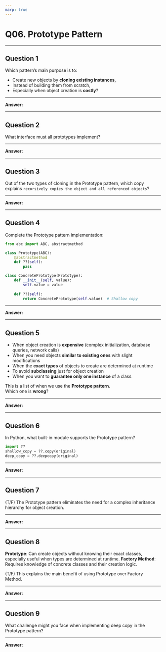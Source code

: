 ```yaml
---
marp: true
---
```


# Q06. Prototype Pattern

---

## Question 1

Which pattern’s main purpose is to:

- Create new objects by **cloning existing instances**,  
- Instead of building them from scratch,  
- Especially when object creation is **costly**?

---

**Answer:**


---

## Question 2

What interface must all prototypes implement?

---

**Answer:**


---

## Question 3

Out of the two types of cloning in the Prototype pattern, which copy explains `recursively copies the object and all referenced objects`?

---

**Answer:**


---

## Question 4

Complete the Prototype pattern implementation:

```python
from abc import ABC, abstractmethod

class Prototype(ABC):
    @abstractmethod
    def ??(self):
        pass

class ConcretePrototype(Prototype):
    def __init__(self, value):
        self.value = value
    
    def ??(self):
        return ConcretePrototype(self.value)  # Shallow copy
```

---

**Answer:**


---

## Question 5

- When object creation is **expensive** (complex initialization, database queries, network calls)
- When you need objects **similar to existing ones** with slight modifications
- When the **exact types** of objects to create are determined at runtime
- To avoid **subclassing** just for object creation
- When you want to **guarantee only one instance** of a class

This is a list of when we use the **Prototype pattern**.  
Which one is **wrong**?

---

**Answer:**


---

## Question 6

In Python, what built-in module supports the Prototype pattern?

```python
import ??
shallow_copy = ??.copy(original)
deep_copy = ??.deepcopy(original)
```

---

**Answer:**


---

## Question 7

(T/F) The Prototype pattern eliminates the need for a complex inheritance hierarchy for object creation.

---

**Answer:**


---

## Question 8

**Prototype**: Can create objects without knowing their exact classes, especially useful when types are determined at runtime.
**Factory Method**: Requires knowledge of concrete classes and their creation logic.

(T/F) This explains the main benefit of using Prototype over Factory Method.

---

**Answer:**


---

## Question 9

What challenge might you face when implementing deep copy in the Prototype pattern?

---

**Answer:**


